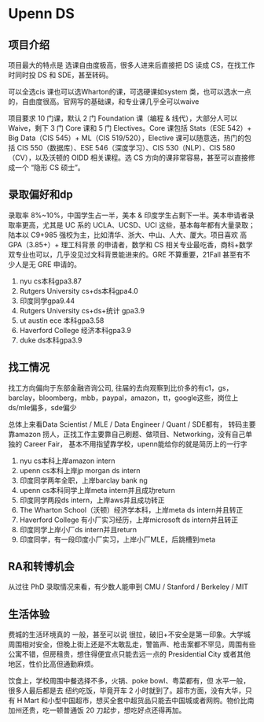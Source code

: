 # Upenn DS

## 项目介绍
项目最大的特点是 选课自由度极高，很多人进来后直接把 DS 读成 CS，在找工作时同时投 DS 和 SDE，甚至转码。

可以全选cis 课也可以选Wharton的课，可选硬课如system 类，也可以选水一点的，自由度很高。官网写的基础课，和专业课几乎全可以waive

项目要求 10 门课，默认 2 门 Foundation 课（编程 & 线代），大部分人可以 Waive，剩下 3 门 Core 课和 5 门 Electives。Core 课包括 Stats（ESE 542）+ Big Data（CIS 545）+ ML（CIS 519/520），Elective 课可以随意选，热门的包括 CIS 550（数据库）、ESE 546（深度学习）、CIS 530（NLP）、CIS 580（CV），以及沃顿的 OIDD 相关课程。选 CS 方向的课非常容易，甚至可以直接修成一个 “隐形 CS 硕士”。



## 录取偏好和dp
录取率 8%~10%，中国学生占一半，美本 & 印度学生占剩下一半。美本申请者录取率更高，尤其是 UC 系的 UCLA、UCSD、UCI 这些，基本每年都有大量录取；陆本以 C9+985 强校为主，比如清华、浙大、中山、人大、厦大。项目喜欢 高 GPA（3.85+）+ 理工科背景 的申请者，数学和 CS 相关专业最吃香，商科+数学双专业也可以，几乎没见过文科背景能进来的。GRE 不算重要，21Fall 甚至有不少人是无 GRE 申请的。

1. nyu cs本科gpa3.87
2. Rutgers University cs+ds本科gpa4.0
3. 印度同学gpa9.44
4. Rutgers University cs+ds+统计 gpa3.9
5. ut austin ece 本科gpa3.58
6. Haverford College 经济本科gpa3.9
7. duke ds本科gpa3.9

## 找工情况
找工方向偏向于东部金融咨询公司,
往届的去向观察到比价多的有c1，gs，barclay，bloomberg，mbb，paypal，amazon，tt，google这些，岗位上ds/mle偏多，sde偏少

总体上来看Data Scientist / MLE / Data Engineer / Quant / SDE都有，
转码主要靠amazon 捞人，正找工作主要靠自己刷题、做项目、Networking，没有自己单独的 Career Fair，
基本不用指望靠学校，upenn能给你的就是简历上的一行字

1. nyu cs本科上岸amazon intern
2. upenn cs本科上岸jp morgan ds intern
3. 印度同学两年全职，上岸barclay bank ng
4. upenn cs本科同学上岸meta intern并且成功return 
5. 印度同学两段ds intern，上岸aws并且成功转正
6. The Wharton School（沃顿）经济学本科，上岸meta ds intern并且转正
7. Haverford College 有小厂实习经历，上岸microsoft ds intern并且转正
8. 印度同学上岸小厂ds intern并且return
9. 印度同学，有一段印度小厂实习，上岸小厂MLE，后跳槽到meta

## RA和转博机会
从过往 PhD 录取情况来看，有少数人能申到 CMU / Stanford / Berkeley / MIT


## 生活体验
费城的生活环境真的 一般，甚至可以说 很拉，破旧+不安全是第一印象。大学城周围相对安全，但晚上街上还是不太敢乱走，警笛声、枪击案都不罕见，周围有些公寓不错，但房租贵，想住得便宜点只能去远一点的 Presidential City 或者其他地区，性价比高但通勤麻烦。

饮食上，学校周围中餐选择不多，火锅、poke bowl、粤菜都有，但 水平一般，很多人最后都是去 纽约吃饭，毕竟开车 2 小时就到了。超市方面，没有大华，只有 H Mart 和小型中国超市，想买全套中超货品只能去中国城或者网购。物价比南加州还贵，吃一顿普通饭 20 刀起步，想吃好点还得再加。
